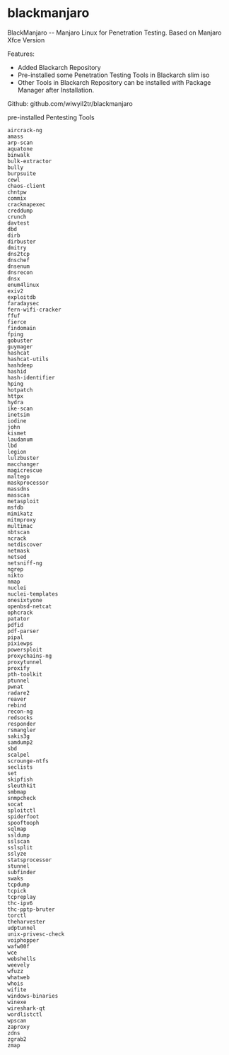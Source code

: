 # blackmanjaro
BlackManjaro -- Manjaro Linux for Penetration Testing.
Based on Manjaro Xfce Version

Features:
* Added Blackarch Repository
* Pre-installed some Penetration Testing Tools in Blackarch slim iso
* Other Tools in Blackarch Repository can be installed with Package Manager after Installation.

Github: github.com/wiwyil2tr/blackmanjaro

pre-installed Pentesting Tools

```
aircrack-ng
amass
arp-scan
aquatone
binwalk
bulk-extractor
bully
burpsuite
cewl
chaos-client
chntpw
commix
crackmapexec
creddump
crunch
davtest
dbd
dirb
dirbuster
dmitry
dns2tcp
dnschef
dnsenum
dnsrecon
dnsx
enum4linux
exiv2
exploitdb
faradaysec
fern-wifi-cracker
ffuf
fierce
findomain
fping
gobuster
guymager
hashcat
hashcat-utils
hashdeep
hashid
hash-identifier
hping
hotpatch
httpx
hydra
ike-scan
inetsim
iodine
john
kismet
laudanum
lbd
legion
lulzbuster
macchanger
magicrescue
maltego
maskprocessor
massdns
masscan
metasploit
msfdb
mimikatz
mitmproxy
multimac
nbtscan
ncrack
netdiscover
netmask
netsed
netsniff-ng
ngrep
nikto
nmap
nuclei
nuclei-templates
onesixtyone
openbsd-netcat
ophcrack
patator
pdfid
pdf-parser
pipal
pixiewps
powersploit
proxychains-ng
proxytunnel
proxify
pth-toolkit
ptunnel
pwnat
radare2
reaver
rebind
recon-ng
redsocks
responder
rsmangler
sakis3g
samdump2
sbd
scalpel
scrounge-ntfs
seclists
set
skipfish
sleuthkit
smbmap
snmpcheck
socat
sploitctl
spiderfoot
spooftooph
sqlmap
ssldump
sslscan
sslsplit
sslyze
statsprocessor
stunnel
subfinder
swaks
tcpdump
tcpick
tcpreplay
thc-ipv6
thc-pptp-bruter
torctl
theharvester
udptunnel
unix-privesc-check
voiphopper
wafw00f
wce
webshells
weevely
wfuzz
whatweb
whois
wifite
windows-binaries
winexe
wireshark-qt
wordlistctl
wpscan
zaproxy
zdns
zgrab2
zmap
```
